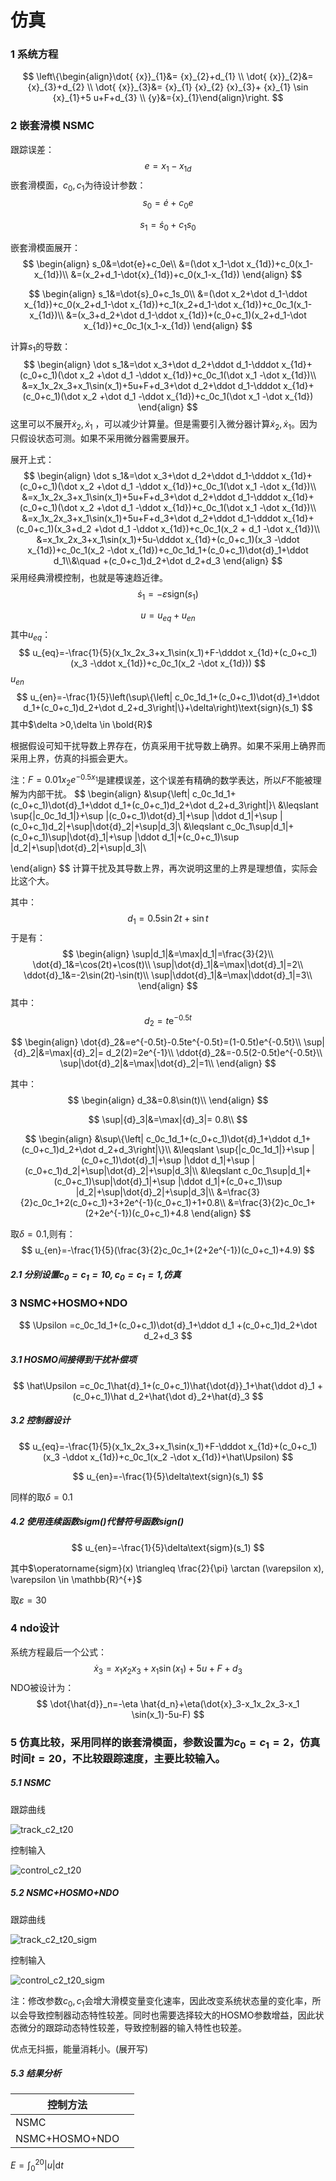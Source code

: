 # 仿真

### 1 系统方程

$$
\left\{\begin{align}\dot{ {x}}_{1}&= {x}_{2}+d_{1} \\ \dot{ {x}}_{2}&={x}_{3}+d_{2} \\ \dot{ {x}}_{3}&= {x}_{1}  {x}_{2}  {x}_{3}+ {x}_{1} \sin  {x}_{1}+5 u+F+d_{3} \\  {y}&={x}_{1}\end{align}\right.
$$

### 2 嵌套滑模 NSMC

跟踪误差：
$$
e=x_1-x_{1d}
$$
嵌套滑模面，$c_0,c_1$为待设计参数：
$$
s_0=\dot{e}+c_0e
$$

$$
s_1=\dot{s}_0+c_1s_0
$$

嵌套滑模面展开：
$$
\begin{align}
s_0&=\dot{e}+c_0e\\
&=(\dot x_1-\dot x_{1d})+c_0(x_1-x_{1d})\\
&=(x_2+d_1-\dot{x}_{1d})+c_0(x_1-x_{1d})
\end{align}
$$

$$
\begin{align}
s_1&=\dot{s}_0+c_1s_0\\
&=(\dot x_2+\dot d_1-\ddot x_{1d})+c_0(x_2+d_1-\dot x_{1d})+c_1(x_2+d_1-\dot x_{1d})+c_0c_1(x_1-x_{1d})\\
&=(x_3+d_2+\dot d_1-\ddot x_{1d})+(c_0+c_1)(x_2+d_1-\dot x_{1d})+c_0c_1(x_1-x_{1d})
\end{align}
$$



计算$s_1$的导数：
$$
\begin{align}
\dot s_1&=\dot x_3+\dot d_2+\ddot d_1-\dddot x_{1d}+(c_0+c_1)(\dot x_2 +\dot d_1 -\ddot x_{1d})+c_0c_1(\dot x_1 -\dot x_{1d})\\
&=x_1x_2x_3+x_1\sin(x_1)+5u+F+d_3+\dot d_2+\ddot d_1-\dddot x_{1d}+(c_0+c_1)(\dot x_2 +\dot d_1 -\ddot x_{1d})+c_0c_1(\dot x_1 -\dot x_{1d})
\end{align}
$$
这里可以不展开$\dot x_2,\dot x_1$ ，可以减少计算量。但是需要引入微分器计算$\dot x_2,\dot x_1$。因为只假设状态可测。如果不采用微分器需要展开。

展开上式：
$$
\begin{align}
\dot s_1&=\dot x_3+\dot d_2+\ddot d_1-\dddot x_{1d}+(c_0+c_1)(\dot x_2 +\dot d_1 -\ddot x_{1d})+c_0c_1(\dot x_1 -\dot x_{1d})\\
&=x_1x_2x_3+x_1\sin(x_1)+5u+F+d_3+\dot d_2+\ddot d_1-\dddot x_{1d}+(c_0+c_1)(\dot x_2 +\dot d_1 -\ddot x_{1d})+c_0c_1(\dot x_1 -\dot x_{1d})\\
&=x_1x_2x_3+x_1\sin(x_1)+5u+F+d_3+\dot d_2+\ddot d_1-\dddot x_{1d}+(c_0+c_1)(x_3+d_2 +\dot d_1 -\ddot x_{1d})+c_0c_1(x_2 + d_1 -\dot x_{1d})\\
&=x_1x_2x_3+x_1\sin(x_1)+5u-\dddot x_{1d}+(c_0+c_1)(x_3 -\ddot x_{1d})+c_0c_1(x_2  -\dot x_{1d})+c_0c_1d_1+(c_0+c_1)\dot{d}_1+\ddot d_1\\&\quad +(c_0+c_1)d_2+\dot d_2+d_3
\end{align}
$$
采用经典滑模控制，也就是等速趋近律。
$$
\dot {s}_1=-\varepsilon \text{sign}(s_1)
$$

$$
u=u_{eq}+u_{en}
$$
其中$u_{eq}$：
$$
u_{eq}=-\frac{1}{5}(x_1x_2x_3+x_1\sin(x_1)+F-\dddot x_{1d}+(c_0+c_1)(x_3 -\ddot x_{1d})+c_0c_1(x_2  -\dot x_{1d}))
$$
$u_{en}$
$$
u_{en}=-\frac{1}{5}\left(\sup\{\left| c_0c_1d_1+(c_0+c_1)\dot{d}_1+\ddot d_1+(c_0+c_1)d_2+\dot d_2+d_3\right|\}+\delta\right)\text{sign}(s_1)
$$
其中$\delta >0,\delta \in \bold{R}$

根据假设可知干扰导数上界存在，仿真采用干扰导数上确界。如果不采用上确界而采用上界，仿真的抖振会更大。

注：$F=0.01x_2e^{-0.5x_1}$是建模误差，这个误差有精确的数学表达，所以$F$不能被理解为内部干扰。
$$
\begin{align}
 &\sup\{\left| c_0c_1d_1+(c_0+c_1)\dot{d}_1+\ddot d_1+(c_0+c_1)d_2+\dot d_2+d_3\right|\}\\
&\leqslant \sup{|c_0c_1d_1|}+\sup |(c_0+c_1)\dot{d}_1|+\sup |\ddot d_1|+\sup |(c_0+c_1)d_2|+\sup|\dot{d}_2|+\sup|d_3|\\
&\leqslant c_0c_1\sup|d_1|+(c_0+c_1)\sup|\dot{d}_1|+\sup |\ddot d_1|+(c_0+c_1)\sup |d_2|+\sup|\dot{d}_2|+\sup|d_3|\\

\end{align}
$$
计算干扰及其导数上界，再次说明这里的上界是理想值，实际会比这个大。

其中：
$$
d_{1}=0.5 \sin 2 t+\sin t
$$
于是有：
$$
\begin{align}
\sup|d_1|&=\max|d_1|=\frac{3}{2}\\
\dot{d}_1&=\cos(2t)+\cos(t)\\
\sup|\dot{d}_1|&=\max|\dot{d}_1|=2\\
\ddot{d}_1&=-2\sin(2t)-\sin(t)\\
\sup|\ddot{d}_1|&=\max|\ddot{d}_1|=3\\
\end{align}
$$
其中：
$$
d_{2}=t \mathrm{e}^{-0.5 t}
$$

$$
\begin{align}
\dot{d}_2&=e^{-0.5t}-0.5te^{-0.5t}=(1-0.5t)e^{-0.5t}\\
\sup|{d}_2|&=\max|{d}_2|= d_2(2)=2e^{-1}\\
\ddot{d}_2&=-0.5(2-0.5t)e^{-0.5t}\\
\sup|\dot{d}_2|&=\max|\dot{d}_2|=1\\
\end{align}
$$

其中：
$$
\begin{align}
d_3&=0.8\sin(t)\\
\end{align}
$$

$$
\sup|{d}_3|&=\max|{d}_3|= 0.8\\
$$

$$
\begin{align}
 &\sup\{\left| c_0c_1d_1+(c_0+c_1)\dot{d}_1+\ddot d_1+(c_0+c_1)d_2+\dot d_2+d_3\right|\}\\
&\leqslant \sup{|c_0c_1d_1|}+\sup |(c_0+c_1)\dot{d}_1|+\sup |\ddot d_1|+\sup |(c_0+c_1)d_2|+\sup|\dot{d}_2|+\sup|d_3|\\
&\leqslant c_0c_1\sup|d_1|+(c_0+c_1)\sup|\dot{d}_1|+\sup |\ddot d_1|+(c_0+c_1)\sup |d_2|+\sup|\dot{d}_2|+\sup|d_3|\\
&=\frac{3}{2}c_0c_1+2(c_0+c_1)+3+2e^{-1}(c_0+c_1)+1+0.8\\
&=\frac{3}{2}c_0c_1+(2+2e^{-1})(c_0+c_1)+4.8
\end{align}
$$

取$\delta=0.1$,则有：
$$
u_{en}=-\frac{1}{5}(\frac{3}{2}c_0c_1+(2+2e^{-1})(c_0+c_1)+4.9)
$$

##### 2.1 分别设置$c_0=c_1=10,c_0=c_1=1$,仿真





### 3 NSMC+HOSMO+NDO


$$
\Upsilon =c_0c_1d_1+(c_0+c_1)\dot{d}_1+\ddot d_1 +(c_0+c_1)d_2+\dot d_2+d_3
$$

##### 3.1 HOSMO间接得到干扰补偿项

$$
\hat\Upsilon =c_0c_1\hat{d}_1+(c_0+c_1)\hat{\dot{d}}_1+\hat{\ddot d}_1 +(c_0+c_1)\hat d_2+\hat{\dot d}_2+\hat{d}_3
$$

##### 3.2 控制器设计

$$
u_{eq}=-\frac{1}{5}(x_1x_2x_3+x_1\sin(x_1)+F-\dddot x_{1d}+(c_0+c_1)(x_3 -\ddot x_{1d})+c_0c_1(x_2  -\dot x_{1d})+\hat\Upsilon)
$$

$$
u_{en}=-\frac{1}{5}\delta\text{sign}(s_1)
$$

同样的取$\delta=0.1$

##### 4.2 使用连续函数sigm()代替符号函数sign()

$$
u_{en}=-\frac{1}{5}\delta\text{sigm}(s_1)
$$

其中$\operatorname{sigm}(x) \triangleq \frac{2}{\pi} \arctan (\varepsilon x), \varepsilon \in \mathbb{R}^{+}$

取$\varepsilon=30$

### 4 ndo设计

系统方程最后一个公式：
$$
\dot{x}_3=x_1x_2x_3+x_1 \sin(x_1)+5u+F+d_3
$$
NDO被设计为：
$$
\dot{\hat{d}}_n=-\eta \hat{d_n}+\eta(\dot{x}_3-x_1x_2x_3-x_1 \sin(x_1)-5u-F)
$$

### 5 仿真比较，采用同样的嵌套滑模面，参数设置为$c_0=c_1=2$，仿真时间$t=20$，不比较跟踪速度，主要比较输入。

##### 5.1 NSMC

跟踪曲线

![track_c2_t20](/Users/wkw/Documents/GitHub/simulation/three_order_system/version_1/paper_NSMC/track_c2_t20.jpg)

控制输入

![control_c2_t20](/Users/wkw/Documents/GitHub/simulation/three_order_system/version_1/paper_NSMC/control_c2_t20.jpg)

##### 5.2 NSMC+HOSMO+NDO

跟踪曲线

![track_c2_t20_sigm](/Users/wkw/Documents/GitHub/simulation/three_order_system/classical_smc/Copy_of_paper_NSMC_HOSMO_NDO/track_c2_t20_sigm.jpg)

控制输入

![control_c2_t20_sigm](/Users/wkw/Documents/GitHub/simulation/three_order_system/classical_smc/Copy_of_paper_NSMC_HOSMO_NDO/control_c2_t20_sigm.jpg)

注：修改参数$c_0,c_1$会增大滑模变量变化速率，因此改变系统状态量的变化率，所以会导致控制器动态特性较差。同时也需要选择较大的HOSMO参数增益，因此状态微分的跟踪动态特性较差，导致控制器的输入特性也较差。

优点无抖振，能量消耗小。(展开写)

##### 5.3 结果分析

| 控制方法       |      |
| -------------- | :--: |
| NSMC           |      |
| NSMC+HOSMO+NDO |      |

$E=\int_0^{20}|u|\text{d}t$


